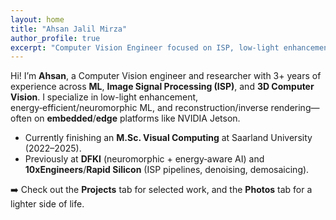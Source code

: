 ```yaml
---
layout: home
title: "Ahsan Jalil Mirza"
author_profile: true
excerpt: "Computer Vision Engineer focused on ISP, low-light enhancement, neuromorphic ML, and 3D reconstruction."
---
```


Hi! I’m **Ahsan**, a Computer Vision engineer and researcher with 3+ years of experience across **ML**, **Image Signal Processing (ISP)**, and **3D Computer Vision**. I specialize in low-light enhancement, energy‑efficient/neuromorphic ML, and reconstruction/inverse rendering—often on **embedded**/**edge** platforms like NVIDIA Jetson.

- Currently finishing an **M.Sc. Visual Computing** at Saarland University (2022–2025).
- Previously at **DFKI** (neuromorphic + energy‑aware AI) and **10xEngineers**/**Rapid Silicon** (ISP pipelines, denoising, demosaicing).

➡️ Check out the **Projects** tab for selected work, and the **Photos** tab for a lighter side of life.
